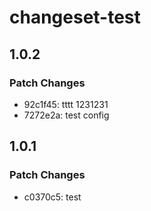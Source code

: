 # changeset-test

## 1.0.2

### Patch Changes

- 92c1f45: tttt
  1231231
- 7272e2a: test config

## 1.0.1

### Patch Changes

- c0370c5: test
